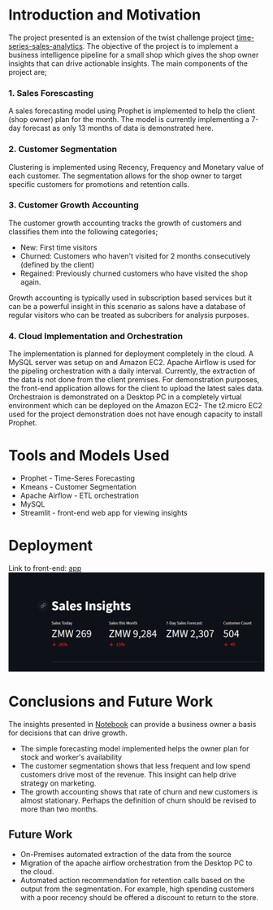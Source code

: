 # Introduction and Motivation

The project presented is an extension of the twist challenge project [time-series-sales-analytics](https://github.com/SitwalaM/time-series-sales-analytics). The objective of the project is to implement a business intelligence pipeline for a small shop which gives the shop owner insights that can drive actionable insights. The main components of the project are;

### 1. Sales Forescasting

A sales forecasting model using Prophet is implemented to help the client (shop owner) plan for the month. The model is currently implementing a 7-day forecast as only 13 months of data is demonstrated here.

### 2. Customer Segmentation

Clustering is implemented using Recency, Frequency and Monetary value of each customer. The segmentation allows for the shop owner to target specific customers for promotions and retention calls.

### 3. Customer Growth Accounting

The customer growth accounting tracks the growth of customers and classifies them into the following categories;
* New: First time visitors
* Churned: Customers who haven't visited for 2 months consecutively (defined by the client)
* Regained: Previously churned customers who have visited the shop again.

Growth accounting is typically used in subscription based services but it can be a powerful insight in this scenario as salons have a database of regular visitors who can be treated as subcribers for analysis purposes.

### 4. Cloud Implementation and Orchestration

The implementation is planned for deployment completely in the cloud. A MySQL server was setup on and Amazon EC2. Apache Airflow is used for the pipeling orchestration with a daily interval. Currently, the extraction of the data is not done from the client premises. For demonstration purposes, the front-end application allows for the client to upload the latest sales data. Orchestraion is demonstrated on a Desktop PC in a completely virtual environment which can be deployed on the Amazon EC2- The t2.micro EC2 used for the project demonstration does not have enough capacity to install Prophet.

# Tools and Models Used 
* Prophet - Time-Seres Forecasting
* Kmeans - Customer Segmentation
* Apache Airflow - ETL orchestration
* MySQL 
* Streamlit - front-end web app for viewing insights

# Deployment

Link to front-end: [app](https://share.streamlit.io/sitwalam/sales_business_intelligence_capstone/main/streamlit/app.py)
![](https://github.com/SitwalaM/sales_business_intelligence_capstone/blob/main/images/photo_app.PNG)

# Conclusions and Future Work

The insights presented in [Notebook](https://github.com/SitwalaM/sales_business_intelligence_capstone/blob/main/overview_notebook.ipynb) can provide a business owner a basis for decisions that can drive growth. 

* The simple forecasting model implemented helps the owner plan for stock and worker's availability
* The customer segmentation shows that less frequent and low spend customers drive most of the revenue. This insight can help drive strategy on marketing. 
* The growth accounting shows that rate of churn and new customers is almost stationary. Perhaps the definition of churn should be revised to more than two months.

## Future Work

* On-Premises automated extraction of the data from the source
* Migration of the apache airflow orchestration from the Desktop PC to the cloud.
* Automated action recommendation for retention calls based on the output from the segmentation. For example, high spending customers with a poor recency should be offered a discount to return to the store.

